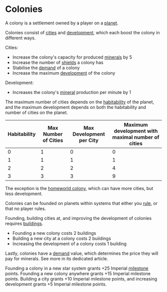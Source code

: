 # Colonies

A colony is a settlement owned by a player on a [planet](planet.md). 

Colonies consist of [cities](city.md) and [development](development.md), which each boost the colony in different ways.

Cities:
 - Increase the colony's capacity for produced [minerals](mineral.md) by 5
 - Increase the number of [shields](shield.md) a colony has
 - Stabilise the [demand](demand.md) of a colony
 - Increase the maximum [development](development.md) of the colony

Development:
- Increases the colony's [mineral](mineral.md) production per minute by 1

The maximum number of cities depends on the [habitability](habitability.md) of the planet, and the maximum development depends on both the habitability and number of cities on the planet. 


| Habitability | Max Number of Cities | Max Development per City | Maximum development with maximal number of cities |
|--------------|----------------------|--------------------------|---------------------------------------------------|
| 0            | 1                    | 0                        | 0                                                 |
| 1            | 1                    | 1                        | 1                                                 |
| 2            | 2                    | 2                        | 4                                                 |
| 3            | 3                    | 3                        | 9                                                 |

The exception is the [homeworld colony](homeworld_colony.md), which can have more cities, but less development.

Colonies can be founded on planets within systems that either you [rule](rule.md), or that no player rules. 

Founding, building cities at, and improving the development of colonies requires [buildings](building.md).
 - Founding a new colony costs 2 buildings
 - Building a new city at a colony costs 2 buildings
 - Increasing the development of a colony costs 1 building

Lastly, colonies have a [demand](demand.md) value, which determines the price they will pay for minerals. See more in its dedicated article.

Founding a colony in a new star system grants +25 Imperial [milestone](milestone.md) points. Founding a new colony anywhere grants +15 Imperial milestone points. Building a city grants +10 Imperial milestone points, and increasing development grants +5 Imperial milestone points.

